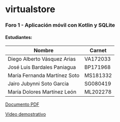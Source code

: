 # virtualstore

### Foro 1 - Aplicación móvil con Kotlin y SQLite

#### Estudiantes:

| Nombre  | Carnet |
| ------------- | ------------- |
| Diego Alberto Vásquez Arias | VA172033
| José Luis Bardales Paniagua | BP171968 |
| María Fernanda Martínez Soto | MS181332 |
| Jairo Jubynni Soto Garcia | SG080419 |
| María Dolores Martínez León | ML202278 |

[Documento PDF](https://drive.google.com/file/d/1RSs21yulPx0tCy_M7Lxdi4VkOoKblQdG/view?usp=sharing)

[Video demostrativo](https://youtu.be/jZSPrE2LU_E)
